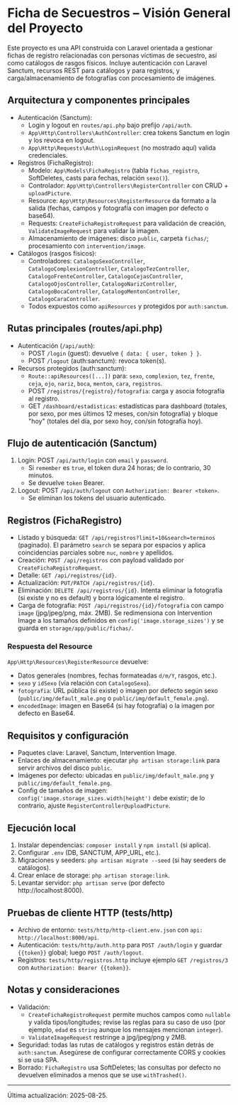 # Ficha de Secuestros – Visión General del Proyecto

Este proyecto es una API construida con Laravel orientada a gestionar fichas de registro relacionadas con personas víctimas de secuestro, así como catálogos de rasgos físicos. Incluye autenticación con Laravel Sanctum, recursos REST para catálogos y para registros, y carga/almacenamiento de fotografías con procesamiento de imágenes.

## Arquitectura y componentes principales

- Autenticación (Sanctum):
  - Login y logout en `routes/api.php` bajo prefijo `/api/auth`.
  - `App\Http\Controllers\AuthController`: crea tokens Sanctum en login y los revoca en logout.
  - `App\Http\Requests\Auth\LoginRequest` (no mostrado aquí) valida credenciales.
- Registros (FichaRegistro):
  - Modelo: `App\Models\FichaRegistro` (tabla `fichas_registro`, SoftDeletes, casts para fechas, relación `sexo()`).
  - Controlador: `App\Http\Controllers\RegisterController` con CRUD + `uploadPicture`.
  - Resource: `App\Http\Resources\RegisterResource` da formato a la salida (fechas, campos y fotografía con imagen por defecto o base64).
  - Requests: `CreateFichaRegistroRequest` para validación de creación, `ValidateImageRequest` para validar la imagen.
  - Almacenamiento de imágenes: disco `public`, carpeta `fichas/`; procesamiento con `intervention/image`.
- Catálogos (rasgos físicos):
  - Controladores: `CatalogoSexoController`, `CatalogoComplexionController`, `CatalogoTezController`, `CatalogoFrenteController`, `CatalogoCejasController`, `CatalogoOjosController`, `CatalogoNarizController`, `CatalogoBocaController`, `CatalogoMentonController`, `CatalogoCaraController`.
  - Todos expuestos como `apiResources` y protegidos por `auth:sanctum`.

## Rutas principales (routes/api.php)

- Autenticación (`/api/auth`):
  - POST `/login` (guest): devuelve `{ data: { user, token } }`.
  - POST `/logout` (auth:sanctum): revoca token(s).
- Recursos protegidos (auth:sanctum):
  - `Route::apiResources([...])` para: `sexo`, `complexion`, `tez`, `frente`, `ceja`, `ojo`, `nariz`, `boca`, `menton`, `cara`, `registros`.
  - POST `/registros/{registro}/fotografia`: carga y asocia fotografía al registro.
  - GET `/dashboard/estadisticas`: estadísticas para dashboard (totales, por sexo, por mes últimos 12 meses, con/sin fotografía) y bloque "hoy" (totales del día, por sexo hoy, con/sin fotografía hoy).

## Flujo de autenticación (Sanctum)

1. Login: POST `/api/auth/login` con `email` y `password`.
   - Si `remember` es `true`, el token dura 24 horas; de lo contrario, 30 minutos.
   - Se devuelve `token` Bearer.
2. Logout: POST `/api/auth/logout` con `Authorization: Bearer <token>`.
   - Se eliminan los tokens del usuario autenticado.

## Registros (FichaRegistro)

- Listado y búsqueda: `GET /api/registros?limit=10&search=terminos` (paginado). El parámetro `search` se separa por espacios y aplica coincidencias parciales sobre `nuc`, `nombre` y apellidos.
- Creación: `POST /api/registros` con payload validado por `CreateFichaRegistroRequest`.
- Detalle: `GET /api/registros/{id}`.
- Actualización: `PUT/PATCH /api/registros/{id}`.
- Eliminación: `DELETE /api/registros/{id}`. Intenta eliminar la fotografía (si existe y no es default) y borra lógicamente el registro.
- Carga de fotografía: `POST /api/registros/{id}/fotografia` con campo `image` (jpg/jpeg/png, máx. 2MB). Se redimensiona con Intervention Image a los tamaños definidos en `config('image.storage_sizes')` y se guarda en `storage/app/public/fichas/`.

### Respuesta del Resource

`App\Http\Resources\RegisterResource` devuelve:
- Datos generales (nombres, fechas formateadas `d/m/Y`, rasgos, etc.).
- `sexo` y `idSexo` (vía relación con `CatalogoSexo`).
- `fotografia`: URL pública (si existe) o imagen por defecto según sexo (`public/img/default_male.png` o `public/img/default_female.png`).
- `encodedImage`: imagen en Base64 (si hay fotografía) o la imagen por defecto en Base64.

## Requisitos y configuración

- Paquetes clave: Laravel, Sanctum, Intervention Image.
- Enlaces de almacenamiento: ejecutar `php artisan storage:link` para servir archivos del disco `public`.
- Imágenes por defecto: ubicadas en `public/img/default_male.png` y `public/img/default_female.png`.
- Config de tamaños de imagen: `config('image.storage_sizes.width|height')` debe existir; de lo contrario, ajuste `RegisterController@uploadPicture`.

## Ejecución local

1. Instalar dependencias: `composer install` y `npm install` (si aplica).
2. Configurar `.env` (DB, SANCTUM, APP_URL, etc.).
3. Migraciones y seeders: `php artisan migrate --seed` (si hay seeders de catálogos).
4. Crear enlace de storage: `php artisan storage:link`.
5. Levantar servidor: `php artisan serve` (por defecto http://localhost:8000).

## Pruebas de cliente HTTP (tests/http)

- Archivo de entorno: `tests/http/http-client.env.json` con `api: http://localhost:8000/api`.
- Autenticación: `tests/http/auth.http` para `POST /auth/login` y guardar `{{token}}` global; luego `POST /auth/logout`.
- Registros: `tests/http/registros.http` incluye ejemplo `GET /registros/3` con `Authorization: Bearer {{token}}`.

## Notas y consideraciones

- Validación:
  - `CreateFichaRegistroRequest` permite muchos campos como `nullable` y valida tipos/longitudes; revise las reglas para su caso de uso (por ejemplo, `edad` es `string` aunque los mensajes mencionan `integer`).
  - `ValidateImageRequest` restringe a jpg/jpeg/png y 2MB.
- Seguridad: todas las rutas de catálogos y registros están detrás de `auth:sanctum`. Asegúrese de configurar correctamente CORS y cookies si se usa SPA.
- Borrado: `FichaRegistro` usa SoftDeletes; las consultas por defecto no devuelven eliminados a menos que se use `withTrashed()`.

---
Última actualización: 2025-08-25.
